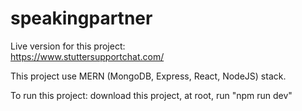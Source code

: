 # speakingpartner
Live version for this project: <br>
https://www.stuttersupportchat.com/

This project use MERN (MongoDB, Express, React, NodeJS) stack.<br>

To run this project: download this project, at root, run "npm run dev"
